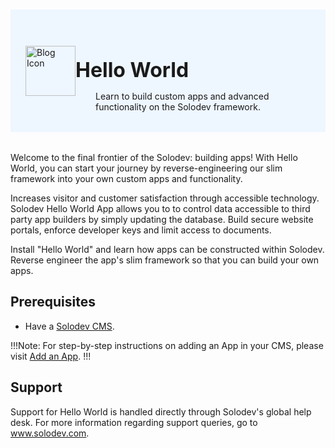 #

<div style="display: flex; align-items: center; justify-content: space-between; padding: 2rem 1.5rem; margin-bottom: 2rem; background-color: #eef6ff;">
  <div style="display: flex; align-items: center; justify-content: start;">
    <img src="/static/images/apps/hello-world-logo.jpg" alt="Blog Icon" style="width: 80px;">
    <div>
      <h1 style="margin-left: 0; font-size: 2rem; margin-bottom: 0.25rem;">Hello World</h1>
      <p style="padding-left: 2rem; margin-bottom: 0;">Learn to build custom apps and advanced functionality on the Solodev framework.</p>
    </div>
  </div>
  <!-- <a href="" rel="noopener noreferrer" target="_blank" style="background-color: #f99700; color: #fff; padding: .5rem 2.5rem; border-radius: 20px; font-weight: 600; display: inline-flex;"><span style="padding-right: .5rem; display: inline-flex; align-items: center;"><svg xmlns="http://www.w3.org/2000/svg" viewBox="0 0 16 16" width="20" height="20" fill="#fff"><path d="M2.75 14A1.75 1.75 0 0 1 1 12.25v-2.5a.75.75 0 0 1 1.5 0v2.5c0 .138.112.25.25.25h10.5a.25.25 0 0 0 .25-.25v-2.5a.75.75 0 0 1 1.5 0v2.5A1.75 1.75 0 0 1 13.25 14Z"></path><path d="M7.25 7.689V2a.75.75 0 0 1 1.5 0v5.689l1.97-1.969a.749.749 0 1 1 1.06 1.06l-3.25 3.25a.749.749 0 0 1-1.06 0L4.22 6.78a.749.749 0 1 1 1.06-1.06l1.97 1.969Z"></path></svg></span>DOWNLOAD</a> -->
</div>

Welcome to the final frontier of the Solodev: building apps! With Hello World, you can start your journey by reverse-engineering our slim framework into your own custom apps and functionality.

Increases visitor and customer satisfaction through accessible technology. Solodev Hello World App allows you to to control data accessible to third party app builders by simply updating the database. Build secure website portals, enforce developer keys and limit access to documents.

Install "Hello World" and learn how apps can be constructed within Solodev. Reverse engineer the app's slim framework so that you can build your own apps.

## Prerequisites

- Have a [Solodev CMS](/quickstart).

!!!Note: 
For step-by-step instructions on adding an App in your CMS, please visit [Add an App](/admin/settings/add-app/).
!!!

## Support

Support for Hello World is handled directly through Solodev's global help desk. For more information regarding support queries, go to <a href="https://www.solodev.com/" target="_blank" rel="noopener noreferrer">www.solodev.com</a>.